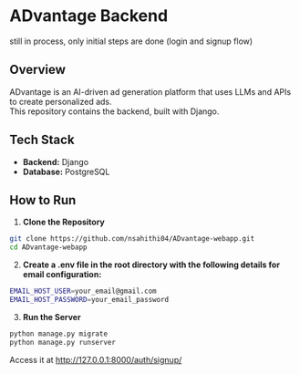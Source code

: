 # ADvantage Backend

still in process, only initial steps are done (login and signup flow)

## Overview

ADvantage is an AI-driven ad generation platform that uses LLMs and APIs to create personalized ads.  
This repository contains the backend, built with Django.

## Tech Stack

- **Backend:** Django
- **Database:** PostgreSQL

## How to Run

1. **Clone the Repository**

```bash
git clone https://github.com/nsahithi04/ADvantage-webapp.git
cd ADvantage-webapp

```

2. **Create a .env file in the root directory with the following details for email configuration:**

```bash
EMAIL_HOST_USER=your_email@gmail.com
EMAIL_HOST_PASSWORD=your_email_password

```

3. **Run the Server**

```bash
python manage.py migrate
python manage.py runserver
```

Access it at http://127.0.0.1:8000/auth/signup/
